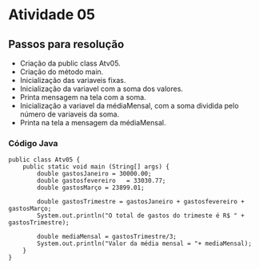 <h1>Atividade 05</h1>

<h2>Passos para resolução</h2>

- Criação da public class Atv05.
- Criação do método main.
- Inicialização das variaveis fixas.
- Inicialização da variavel com a soma dos valores.
- Printa mensagem na tela com a soma.
- Inicialização a variavel da médiaMensal, com a soma dividida pelo número de variaveis da soma.
- Printa na tela a mensagem da médiaMensal.

<h3>Código Java</h3>

~~~~
public class Atv05 {
    public static void main (String[] args) {
        double gastosJaneiro = 30000.00;
        double gastosfevereiro   = 33030.77;
        double gastosMarço = 23899.01;
        
        double gastosTrimestre = gastosJaneiro + gastosfevereiro + gastosMarço;
        System.out.println("O total de gastos do trimeste é R$ " + gastosTrimestre);
        
        double mediaMensal = gastosTrimestre/3;
        System.out.println("Valor da média mensal = "+ mediaMensal);
    }
}
~~~~
